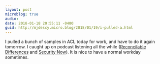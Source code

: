 ```yaml
---
layout: post
microblog: true
audio: 
date: 2018-01-18 20:55:11 -0400
guid: http://mjdescy.micro.blog/2018/01/19/i-pulled-a.html
---
```

I pulled a bunch of samples in ACL today for work, and have to do it again tomorrow. I caught up on podcast listening all the while ([Reconcilable Differences](https://www.relay.fm/rd) and [Security Now](https://twit.tv/shows/security-now)). It is nice to have a normal workday sometimes.
